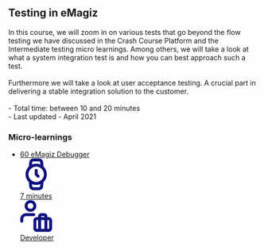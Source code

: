 <div class="ez-academy">
	<div class="ez-academy__body">
		<main class="master">
	<h2 class="title">Testing in eMagiz</h2>
    <p>
       In this course, we will zoom in on various tests that go beyond the flow testing we have discussed in the Crash Course Platform and the Intermediate testing micro learnings. 
	   Among others, we will take a look at what a system integration test is and how you can best approach such a test.
	   </br></br>
	   Furthermore we will take a look at user acceptance testing. A crucial part in delivering a stable integration solution to the customer.
        </br></br>
        - Total time: between 10 and 20 minutes
        </br>
        - Last updated - April 2021
    </p>
    <h3 class="title">Micro-learnings</h3>
    <ul class="strip-container">
        <li class="strip">
            <a href="../../docs/microlearning/advanced-testing-in-emagiz-debugger" class="strip__link">
            <label for="" class="strip__label">
                <span>60</span>
                eMagiz Debugger
            </label>
            <div class="strip__attribute">
                <img class="strip__attribute-icon strip__attribute-icon--duration" src="../../img/microlearning/academy_index/icon-duration32.svg"/>
                <div class="strip__attribute-label">7 minutes</div>
            </div>
            <div class="strip__attribute">
                <img class="strip__attribute-icon strip__attribute-icon--roles" src="../../img/microlearning/academy_index/icon-roles32.svg"/>
                <div class="strip__attribute-label">Developer</div>
            </div>
        </a>
        </li>			
    </ul>
    </main>
    </div>
</div>